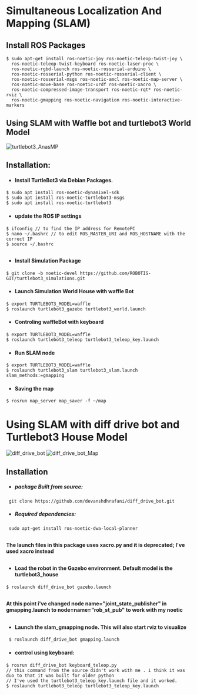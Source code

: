 # Simultaneous Localization And Mapping (SLAM)
## Install  ROS Packages
````
$ sudo apt-get install ros-noetic-joy ros-noetic-teleop-twist-joy \
  ros-noetic-teleop-twist-keyboard ros-noetic-laser-proc \
  ros-noetic-rgbd-launch ros-noetic-rosserial-arduino \
  ros-noetic-rosserial-python ros-noetic-rosserial-client \
  ros-noetic-rosserial-msgs ros-noetic-amcl ros-noetic-map-server \
  ros-noetic-move-base ros-noetic-urdf ros-noetic-xacro \
  ros-noetic-compressed-image-transport ros-noetic-rqt* ros-noetic-rviz \
  ros-noetic-gmapping ros-noetic-navigation ros-noetic-interactive-markers
````
## Using SLAM with Waffle bot  and  turtlebot3 World Model
![turtlebot3_AnasMP](https://user-images.githubusercontent.com/49666154/124042206-00580600-da11-11eb-9c5a-5ddc1655254b.png)


## Installation: 
>


- #### Install TurtleBot3 via Debian Packages.
````
$ sudo apt install ros-noetic-dynamixel-sdk
$ sudo apt install ros-noetic-turtlebot3-msgs
$ sudo apt install ros-noetic-turtlebot3
````
- #### update the ROS IP settings
 ```` 
 $ ifconfig // to find the IP address for RemotePC
 $ nano ~/.bashrc // to edit ROS_MASTER_URI and ROS_HOSTNAME with the correct IP
 $ source ~/.bashrc
````
##
-  #### Install Simulation Package
 ````
$ git clone -b noetic-devel https://github.com/ROBOTIS-GIT/turtlebot3_simulations.git

````
- #### Launch Simulation World House with waffle Bot 
 ````
$ export TURTLEBOT3_MODEL=waffle
$ roslaunch turtlebot3_gazebo turtlebot3_world.launch
 ````
 - #### Controling waffleBot with keyboard
 ````
 $ export TURTLEBOT3_MODEL=waffle
 $ roslaunch turtlebot3_teleop turtlebot3_teleop_key.launch
 ````
 - #### Run SLAM node
 ````
$ export TURTLEBOT3_MODEL=waffle
$ roslaunch turtlebot3_slam turtlebot3_slam.launch slam_methods:=gmapping

 ````
 - #### Saving the map 
 ````
 $ rosrun map_server map_saver -f ~/map
 ````

# Using SLAM with diff drive bot and Turtlebot3 House Model

![diff_drive_bot](https://user-images.githubusercontent.com/49666154/124212448-a7af6880-daf7-11eb-9d30-c1059a1e7984.png)
![diff_drive_bot_Map](https://user-images.githubusercontent.com/49666154/124212452-a8e09580-daf7-11eb-9aff-4865f1219975.png)

## Installation 
- ##### package Built from source:
```` git clone https://github.com/devanshdhrafani/diff_drive_bot.git````
- ##### Required dependencies:
```` sudo apt-get install ros-noetic-dwa-local-planner````
 ##
#### The launch files in this package uses xacro.py and it is deprecated; I've used xacro instead 
##
- #### Load the robot in the Gazebo environment. Default model is the turtlebot3_house
````$ roslaunch diff_drive_bot gazebo.launch```` 
##
 #### At this point i've changed node name="joint_state_publisher" in gmapping.launch to  node=name="rob_st_pub" to work with my noetic 
##
- #### Launch the slam_gmapping node. This will also start rviz to visualize
```` $ roslaunch diff_drive_bot gmapping.launch````
- #### control using keyboard: 
````
$ rosrun diff_drive_bot keyboard_teleop.py
// this command from the source didn't work with me . i think it was duo to that it was built for older python
// I've used the turtlebot3_teleop_key.launch file and it worked.
$ roslaunch turtlebot3_teleop turtlebot3_teleop_key.launch

````


